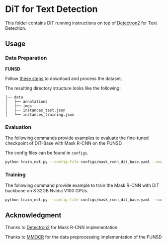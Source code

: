 # DiT for Text Detection

This folder contains DiT running instructions on top of [Detectron2](https://github.com/facebookresearch/detectron2) for Text Detection.

## Usage

### Data Preparation

**FUNSD**

Follow [these steps](https://mmocr.readthedocs.io/en/latest/datasets/det.html#funsd) to download and process the dataset.

The resulting directory structure looks like the following:
```
│── data
│   ├── annotations
│   ├── imgs
│   ├── instances_test.json
│   └── instances_training.json

```

### Evaluation

The following commands provide examples to evaluate the fine-tuned checkpoint of DiT-Base with Mask R-CNN on the FUNSD.

The config files can be found in `configs`.

```bash
python train_net.py --config-file configs/mask_rcnn_dit_base.yaml --eval-only --num-gpus 8  --resume  MODEL.WEIGHTS path/to/model OUTPUT_DIR path/to/output
``` 

### Training
The following command provide example to train the Mask R-CNN with DiT backbone on 8 32GB Nvidia V100 GPUs.
```bash
python train_net.py --config-file configs/mask_rcnn_dit_base.yaml --num-gpus 8 --resume MODEL.WEIGHTS path/to/model OUTPUT_DIR path/to/output
``` 

## Acknowledgment
Thanks to [Detectron2](https://github.com/facebookresearch/detectron2) for Mask R-CNN implementation.

Thanks to [MMOCR](https://github.com/open-mmlab/mmocr) for the data preprocessing implementation of the FUNSD  
